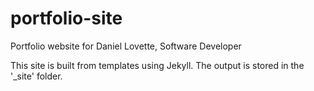 # portfolio-site
Portfolio website for Daniel Lovette, Software Developer

This site is built from templates using Jekyll.  The output is stored in the '_site' folder.
